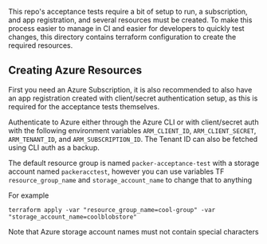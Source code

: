 This repo's acceptance tests require a bit of setup to run, a subscription, and app registration, and several resources must be created.  To make this process easier to manage in CI and easier for developers to quickly test changes, this directory contains terraform configuration to create the required resources.

## Creating Azure Resources

First you need an Azure Subscription, it is also recommended to also have an app registration created with client/secret authentication setup, as this is required for the acceptance tests themselves.

Authenticate to Azure either through the Azure CLI or with client/secret auth with the following environment variables `ARM_CLIENT_ID`, `ARM_CLIENT_SECRET`, `ARM_TENANT_ID`, and `ARM_SUBSCRIPTION_ID`.  The Tenant ID can also be fetched using CLI auth as a backup.

The default resource group is named `packer-acceptance-test` with a storage account named `packeracctest`, however you can use variables TF `resource_group_name` and `storage_account_name` to change that to anything

For example 
```
terraform apply -var "resource_group_name=cool-group" -var "storage_account_name=coolblobstore"
```

Note that Azure storage account names must not contain special characters

